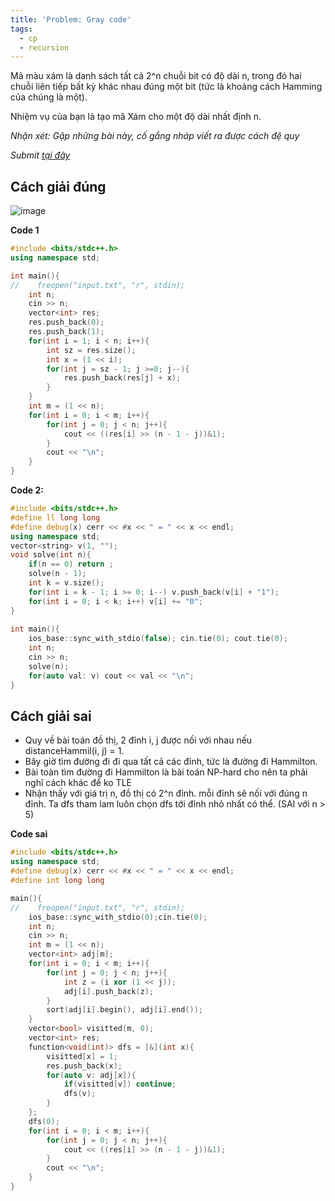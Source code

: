 ```yaml
---
title: 'Problem: Gray code'
tags:
  - cp
  - recursion
---
```


Mã màu xám là danh sách tất cả 2^n chuỗi bit có độ dài n, trong đó hai chuỗi liên tiếp bất kỳ khác nhau đúng một bit (tức là khoảng cách Hamming của chúng là một).

Nhiệm vụ của bạn là tạo mã Xám cho một độ dài nhất định n.

<!--more-->

*Nhận xét: Gặp những bài này, cố gắng nháp viết ra được cách đệ quy*

*Submit [tại đây](https://cses.fi/problemset/task/2205/)*

## Cách giải đúng

![image](https://user-images.githubusercontent.com/83690404/136924864-133193ea-f466-49e0-9f8e-c1960365a90c.png)

**Code 1**

```cpp
#include <bits/stdc++.h>
using namespace std;

int main(){
//    freopen("input.txt", "r", stdin);
    int n;
    cin >> n;
    vector<int> res;
    res.push_back(0);
    res.push_back(1);
    for(int i = 1; i < n; i++){
        int sz = res.size();
        int x = (1 << i);
        for(int j = sz - 1; j >=0; j--){
            res.push_back(res[j] + x);
        }
    }
    int m = (1 << n);
    for(int i = 0; i < m; i++){
        for(int j = 0; j < n; j++){
            cout << ((res[i] >> (n - 1 - j))&1);
        }
        cout << "\n";
    }
}
```
**Code 2:**

```cpp
#include <bits/stdc++.h>
#define ll long long
#define debug(x) cerr << #x << " = " << x << endl;
using namespace std;
vector<string> v(1, "");
void solve(int n){
	if(n == 0) return ;
	solve(n - 1);
	int k = v.size();
	for(int i = k - 1; i >= 0; i--) v.push_back(v[i] + "1");
	for(int i = 0; i < k; i++) v[i] += "0";
}
	
int main(){
	ios_base::sync_with_stdio(false); cin.tie(0); cout.tie(0);
	int n;
	cin >> n;
	solve(n);		
	for(auto val: v) cout << val << "\n";
}
```

## Cách giải sai

- Quy về bài toán đồ thị, 2 đỉnh i, j được nối với nhau nếu distanceHammil(i, j) = 1.
- Bây giờ tìm đường đi đi qua tất cả các đỉnh, tức là đường đi Hammilton.
- Bài toàn tìm đường đi Hammilton là bài toán NP-hard cho nên ta phải nghĩ cách khác để ko TLE
- Nhận thấy với giá trị n, đồ thị có 2^n đỉnh. mỗi đỉnh sẽ nối với đúng n đỉnh. Ta dfs tham lam luôn chọn dfs tới đỉnh nhỏ nhất có thể. (SAI với n > 5)

**Code sai**

```cpp
#include <bits/stdc++.h>
using namespace std;
#define debug(x) cerr << #x << " = " << x << endl;
#define int long long

main(){
//    freopen("input.txt", "r", stdin);
    ios_base::sync_with_stdio(0);cin.tie(0);
    int n;
    cin >> n;
    int m = (1 << n);
    vector<int> adj[m];
    for(int i = 0; i < m; i++){
        for(int j = 0; j < n; j++){
            int z = (i xor (1 << j));
            adj[i].push_back(z);
        }
        sort(adj[i].begin(), adj[i].end());
    }
    vector<bool> visitted(m, 0);
    vector<int> res;
    function<void(int)> dfs = [&](int x){
        visitted[x] = 1;
        res.push_back(x);
        for(auto v: adj[x]){
            if(visitted[v]) continue;
            dfs(v);
        }
    };
    dfs(0);
    for(int i = 0; i < m; i++){
        for(int j = 0; j < n; j++){
            cout << ((res[i] >> (n - 1 - j))&1);
        }
        cout << "\n";
    }
}
```

